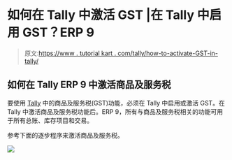 # 如何在 Tally 中激活 GST |在 Tally 中启用 GST？ERP 9

> 原文:[https://www . tutorial kart . com/tally/how-to-activate-GST-in-tally/](https://www.tutorialkart.com/tally/how-to-activate-gst-in-tally/)

## 如何在 Tally ERP 9 中激活商品及服务税

要使用 [Tally](https://www.tutorialkart.com/tally/what-is-tally/) 中的商品及服务税(GST)功能，必须在 Tally 中启用或激活 GST。在 Tally 中激活商品及服务税功能后。ERP 9，所有与商品及服务税相关的功能可用于所有总账、库存项目和交易。

参考下面的逐步程序来激活商品及服务税。

[![](../Images/925da31b32d6bc3827932f6c8afb11bb.png)](https://www.tutorialkart.com/)